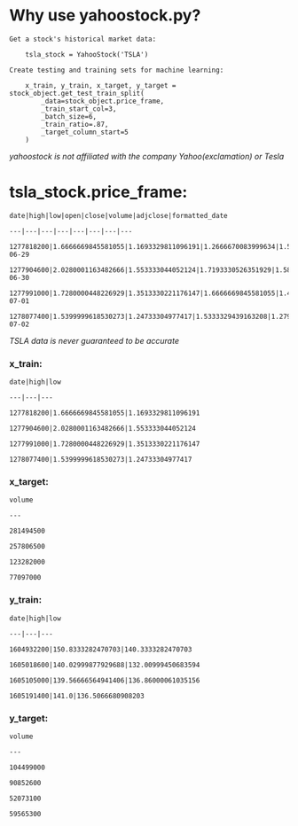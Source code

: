 # Why use yahoostock.py?

    Get a stock's historical market data: 

        tsla_stock = YahooStock('TSLA')

    Create testing and training sets for machine learning: 

        x_train, y_train, x_target, y_target = stock_object.get_test_train_split(
            _data=stock_object.price_frame,
            _train_start_col=3,
            _batch_size=6,
            _train_ratio=.87,
            _target_column_start=5
        )

_yahoostock is not affiliated with the company Yahoo(exclamation) or Tesla_

# tsla_stock.price_frame:

    date|high|low|open|close|volume|adjclose|formatted_date
    
    ---|---|---|---|---|---|---|---

    1277818200|1.6666669845581055|1.1693329811096191|1.2666670083999634|1.5926669836044312|281494500|1.5926669836044312|2010-06-29
    
    1277904600|2.0280001163482666|1.553333044052124|1.7193330526351929|1.5886670351028442|257806500|1.5886670351028442|2010-06-30
    
    1277991000|1.7280000448226929|1.3513330221176147|1.6666669845581055|1.4639999866485596|123282000|1.4639999866485596|2010-07-01
    
    1278077400|1.5399999618530273|1.24733304977417|1.5333329439163208|1.2799999713897705|77097000|1.2799999713897705|2010-07-02

_TSLA data is never guaranteed to be accurate_

### x_train:

    date|high|low

    ---|---|---
    
    1277818200|1.6666669845581055|1.1693329811096191
    
    1277904600|2.0280001163482666|1.553333044052124
    
    1277991000|1.7280000448226929|1.3513330221176147
    
    1278077400|1.5399999618530273|1.24733304977417

### x_target:

    volume

    ---
    
    281494500
    
    257806500
    
    123282000
    
    77097000


### y_train:

    date|high|low
    
    ---|---|---

    1604932200|150.8333282470703|140.3333282470703
    
    1605018600|140.02999877929688|132.00999450683594
    
    1605105000|139.56666564941406|136.86000061035156
    
    1605191400|141.0|136.5066680908203

### y_target:

    volume
    
    ---
    
    104499000
    
    90852600
    
    52073100
    
    59565300